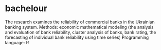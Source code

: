 # bachelour
The research examines the reliability of commercial banks in the Ukrainian banking system. 
Methods: economic mathematical modeling (the analysis and evaluation of bank reliability, cluster analysis of banks, bank rating, the forecasting of individual bank reliability using time series) 
Programming language: R
